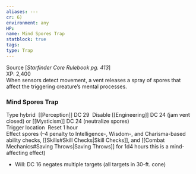 ```yaml
---
aliases: ---
cr: 6)
environment: any
HP: 
name: Mind Spores Trap
statblock: true
tags: 
type: Trap
---
```

Source [_Starfinder Core Rulebook pg. 413_]  
XP: 2,400  
When sensors detect movement, a vent releases a spray of spores that affect the triggering creature’s mental processes.

### Mind Spores Trap

Type hybrid
 [[Perception]] DC 29
 Disable [[Engineering]] DC 24 (jam vent closed) or [[Mysticism]] DC 24 (neutralize spores)  
Trigger location
 Reset 1 hour  
Effect spores (–4 penalty to Intelligence-, Wisdom-, and Charisma-based ability checks, [[Skills#Skill Checks|Skill Checks]], and [[Combat Mechanics#Saving Throws|Saving Throws]] for 1d4 hours
this is a mind-affecting effect)
  - Will: DC 16 negates
multiple targets (all targets in 30-ft. cone)
